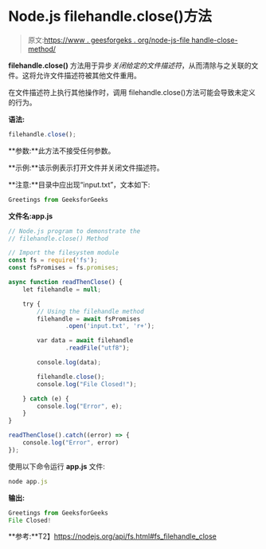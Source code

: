 # Node.js filehandle.close()方法

> 原文:[https://www . geesforgeks . org/node-js-file handle-close-method/](https://www.geeksforgeeks.org/node-js-filehandle-close-method/)

**filehandle.close()** 方法用于异步*关闭给定的文件描述符*，从而清除与之关联的文件。这将允许文件描述符被其他文件重用。

在文件描述符上执行其他操作时，调用 filehandle.close()方法可能会导致未定义的行为。

**语法:**

```js
filehandle.close();
```

**参数:**此方法不接受任何参数。

**示例:**该示例表示打开文件并关闭文件描述符。

**注意:**目录中应出现“input.txt”，文本如下:

```js
Greetings from GeeksforGeeks
```

**文件名:app.js**

```js
// Node.js program to demonstrate the   
// filehandle.close() Method

// Import the filesystem module  
const fs = require('fs');
const fsPromises = fs.promises;

async function readThenClose() {
    let filehandle = null;

    try {
        // Using the filehandle method 
        filehandle = await fsPromises
                .open('input.txt', 'r+');

        var data = await filehandle
                .readFile("utf8");

        console.log(data);

        filehandle.close();
        console.log("File Closed!");

    } catch (e) {
        console.log("Error", e);
    }
}

readThenClose().catch((error) => {
    console.log("Error", error)
});
```

使用以下命令运行 **app.js** 文件:

```js
node app.js
```

**输出:**

```js
Greetings from GeeksforGeeks
File Closed!
```

**参考:**T2】https://nodejs.org/api/fs.html#fs_filehandle_close
